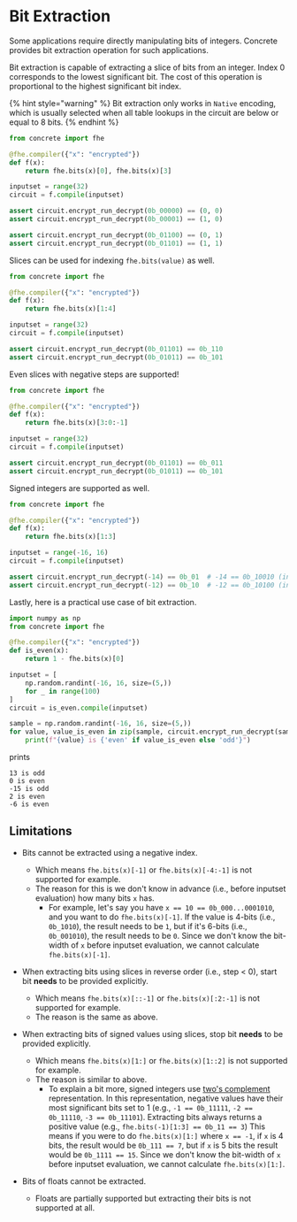 # Bit Extraction

Some applications require directly manipulating bits of integers. Concrete provides bit extraction operation for such applications.

Bit extraction is capable of extracting a slice of bits from an integer. Index 0 corresponds to the lowest significant bit. The cost of this operation is proportional to the highest significant bit index.

{% hint style="warning" %}
Bit extraction only works in `Native` encoding, which is usually selected when all table lookups in the circuit are below or equal to 8 bits.
{% endhint %}

```python
from concrete import fhe

@fhe.compiler({"x": "encrypted"})
def f(x):
    return fhe.bits(x)[0], fhe.bits(x)[3]

inputset = range(32)
circuit = f.compile(inputset)

assert circuit.encrypt_run_decrypt(0b_00000) == (0, 0)
assert circuit.encrypt_run_decrypt(0b_00001) == (1, 0)

assert circuit.encrypt_run_decrypt(0b_01100) == (0, 1)
assert circuit.encrypt_run_decrypt(0b_01101) == (1, 1)
```

Slices can be used for indexing `fhe.bits(value)` as well.

```python
from concrete import fhe

@fhe.compiler({"x": "encrypted"})
def f(x):
    return fhe.bits(x)[1:4]

inputset = range(32)
circuit = f.compile(inputset)

assert circuit.encrypt_run_decrypt(0b_01101) == 0b_110
assert circuit.encrypt_run_decrypt(0b_01011) == 0b_101
```

Even slices with negative steps are supported!

```python
from concrete import fhe

@fhe.compiler({"x": "encrypted"})
def f(x):
    return fhe.bits(x)[3:0:-1]

inputset = range(32)
circuit = f.compile(inputset)

assert circuit.encrypt_run_decrypt(0b_01101) == 0b_011
assert circuit.encrypt_run_decrypt(0b_01011) == 0b_101
```

Signed integers are supported as well.

```python
from concrete import fhe

@fhe.compiler({"x": "encrypted"})
def f(x):
    return fhe.bits(x)[1:3]

inputset = range(-16, 16)
circuit = f.compile(inputset)

assert circuit.encrypt_run_decrypt(-14) == 0b_01  # -14 == 0b_10010 (in two's complement)
assert circuit.encrypt_run_decrypt(-12) == 0b_10  # -12 == 0b_10100 (in two's complement)
```

Lastly, here is a practical use case of bit extraction.

```python
import numpy as np
from concrete import fhe

@fhe.compiler({"x": "encrypted"})
def is_even(x):
    return 1 - fhe.bits(x)[0]

inputset = [
    np.random.randint(-16, 16, size=(5,))
    for _ in range(100)
]
circuit = is_even.compile(inputset)

sample = np.random.randint(-16, 16, size=(5,))
for value, value_is_even in zip(sample, circuit.encrypt_run_decrypt(sample)):
    print(f"{value} is {'even' if value_is_even else 'odd'}")
```

prints

```
13 is odd
0 is even
-15 is odd
2 is even
-6 is even
```

## Limitations

- Bits cannot be extracted using a negative index.
  - Which means `fhe.bits(x)[-1]` or `fhe.bits(x)[-4:-1]` is not supported for example.
  - The reason for this is we don't know in advance (i.e., before inputset evaluation) how many bits `x` has.
    - For example, let's say you have `x == 10 == 0b_000...0001010`, and you want to do `fhe.bits(x)[-1]`. If the value is 4-bits (i.e., `0b_1010`), the result needs to be `1`, but if it's 6-bits (i.e., `0b_001010`), the result needs to be `0`. Since we don't know the bit-width of `x` before inputset evaluation, we cannot calculate `fhe.bits(x)[-1]`.
  
- When extracting bits using slices in reverse order (i.e., step < 0), start bit **needs** to be provided explicitly.
  - Which means `fhe.bits(x)[::-1]` or `fhe.bits(x)[:2:-1]` is not supported for example.
  - The reason is the same as above.

- When extracting bits of signed values using slices, stop bit **needs** to be provided explicitly.
    - Which means `fhe.bits(x)[1:]` or `fhe.bits(x)[1::2]` is not supported for example.
    - The reason is similar to above.
      - To explain a bit more, signed integers use [two's complement](https://en.wikipedia.org/wiki/Two%27s_complement#:~:text=Two's%20complement%20is%20the%20most,number%20is%20positive%20or%20negative) representation. In this representation, negative values have their most significant bits set to 1 (e.g., `-1 == 0b_11111`, `-2 == 0b_11110`, `-3 == 0b_11101`). Extracting bits always returns a positive value (e.g., `fhe.bits(-1)[1:3] == 0b_11 == 3`) This means if you were to do `fhe.bits(x)[1:]` where `x == -1`, if `x` is 4 bits, the result would be `0b_111 == 7`, but if `x` is 5 bits the result would be `0b_1111 == 15`. Since we don't know the bit-width of `x` before inputset evaluation, we cannot calculate `fhe.bits(x)[1:]`.

- Bits of floats cannot be extracted.
  - Floats are partially supported but extracting their bits is not supported at all.
